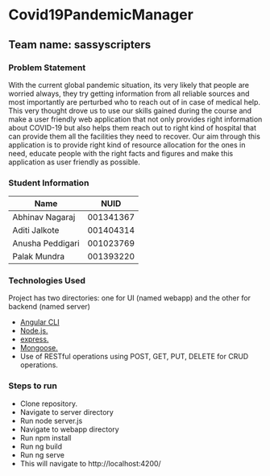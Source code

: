 # Covid19PandemicManager
## Team name: sassyscripters

### Problem Statement
With the current global pandemic situation, its very likely that people are worried always, they try getting information from all reliable sources and most importantly are perturbed who to reach out of in case of medical help. This very thought drove us to use our skills gained during the course and make a user friendly web application that not only provides right information about COVID-19 but also helps them reach out to right kind of hospital that can provide them all the facilities they need to recover. Our aim through this application is to provide right kind of resource allocation for the ones in need, educate people with the right facts and figures and make this application as user friendly as possible.

### Student Information
| Name            | NUID      | 
| -------------   |:---------:| 
| Abhinav Nagaraj | 001341367 |
| Aditi Jalkote   | 001404314 |  
| Anusha Peddigari| 001023769 | 
| Palak Mundra    | 001393220 |

	
### Technologies Used
Project has two directories: one for UI (named webapp) and the other for backend (named server)

- [Angular CLI](https://github.com/angular/angular-cli)
- [Node.js.](https://nodejs.org/dist/latest-v12.x/docs/api/)
- [express.](https://expressjs.com/en/4x/api.html)
- [Mongoose.](https://mongoosejs.com/docs/api/model.html)
- Use of RESTful operations using POST, GET, PUT, DELETE for CRUD operations.

### Steps to run
- Clone repository.
- Navigate to server directory
- Run node server.js
- Navigate to webapp directory
- Run npm install
- Run ng build
- Run ng serve
- This will navigate to http://localhost:4200/
